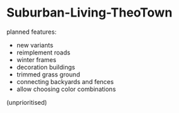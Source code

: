 # Suburban-Living-TheoTown

planned features:

  - new variants
  - reimplement roads
  - winter frames
  - decoration buildings
  - trimmed grass ground
  - connecting backyards and fences
  - allow choosing color combinations

(unprioritised)
